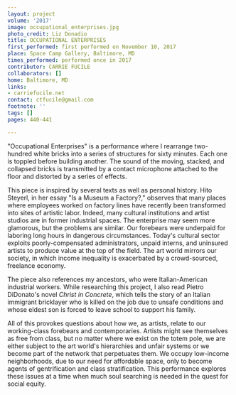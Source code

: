 ```yaml
---
layout: project
volume: '2017'
image: occupational_enterprises.jpg
photo_credit: Liz Donadio
title: OCCUPATIONAL ENTERPRISES
first_performed: first performed on November 10, 2017
place: Space Camp Gallery, Baltimore, MD
times_performed: performed once in 2017
contributor: CARRIE FUCILE
collaborators: []
home: Baltimore, MD
links:
- carriefucile.net
contact: ctfucile@gmail.com
footnote: ''
tags: []
pages: 440-441

---
```


"Occupational Enterprises" is a performance where I rearrange two-hundred white bricks into a series of structures for sixty minutes. Each one is toppled before building another. The sound of the moving, stacked, and collapsed bricks is transmitted by a contact microphone attached to the floor and distorted by a series of effects.

This piece is inspired by several texts as well as personal history. Hito Steyerl, in her essay "Is a Museum a Factory?," observes that many places where employees worked on factory lines have recently been transformed into sites of artistic labor. Indeed, many cultural institutions and artist studios are in former industrial spaces. The enterprise may seem more glamorous, but the problems are similar. Our forebears were underpaid for laboring long hours in dangerous circumstances. Today's cultural sector exploits poorly-compensated administrators, unpaid interns, and uninsured artists to produce value at the top of the field. The art world mirrors our society, in which income inequality is exacerbated by a crowd-sourced, freelance economy.

The piece also references my ancestors, who were Italian-American industrial workers. While researching this project, I also read Pietro DiDonato's novel _Christ in Concrete_, which tells the story of an Italian immigrant bricklayer who is killed on the job due to unsafe conditions and whose eldest son is forced to leave school to support his family.

All of this provokes questions about how we, as artists, relate to our working-class forebears and contemporaries. Artists might see themselves as free from class, but no matter where we exist on the totem pole, we are either subject to the art world's hierarchies and unfair systems or we become part of the network that perpetuates them. We occupy low-income neighborhoods, due to our need for affordable space, only to become agents of gentrification and class stratification. This performance explores these issues at a time when much soul searching is needed in the quest for social equity.
